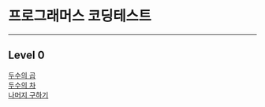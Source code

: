 # 프로그래머스 코딩테스트
<hr />

## Level 0
<a href="https://rec8730.tistory.com/132"> 두수의 곱 </a><br/>
<a href="https://rec8730.tistory.com/134"> 두수의 차 </a><br/>
<a href="https://rec8730.tistory.com/133"> 나머지 구하기 </a>

